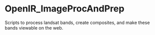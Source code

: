 OpenIR_ImageProcAndPrep
=======================

Scripts to process landsat bands, create composites, and make these bands viewable on the web.